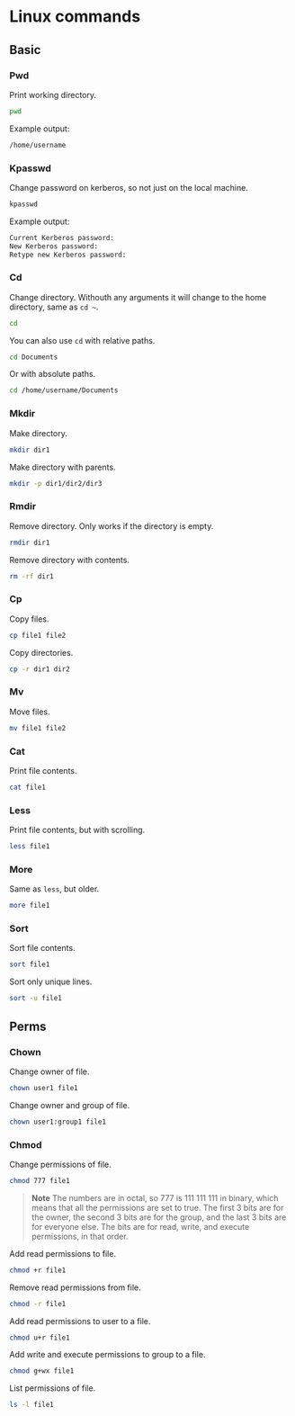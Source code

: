 # Linux commands

## Basic

### Pwd

Print working directory.

```bash
pwd
```

Example output:

```bash
/home/username
```

### Kpasswd

Change password on kerberos, so not just on the local machine.

```bash
kpasswd
```

Example output:

```bash
Current Kerberos password:
New Kerberos password:
Retype new Kerberos password:
```

### Cd

Change directory.
Withouth any arguments it will change to the home directory, same as `cd ~`.

```bash
cd
```

You can also use `cd` with relative paths.

```bash
cd Documents
```

Or with absolute paths.

```bash
cd /home/username/Documents
```

### Mkdir

Make directory.

```bash
mkdir dir1
```

Make directory with parents.

```bash
mkdir -p dir1/dir2/dir3
```

### Rmdir

Remove directory. Only works if the directory is empty.

```bash
rmdir dir1
```

Remove directory with contents.

```bash
rm -rf dir1
```

### Cp

Copy files.

```bash
cp file1 file2
```

Copy directories.

```bash
cp -r dir1 dir2
```

### Mv

Move files.

```bash
mv file1 file2
```

### Cat

Print file contents.

```bash
cat file1
```

### Less

Print file contents, but with scrolling.

```bash
less file1
```

### More

Same as `less`, but older.

```bash
more file1
```

### Sort

Sort file contents.

```bash
sort file1
```

Sort only unique lines.

```bash
sort -u file1
```

## Perms

### Chown

Change owner of file.

```bash
chown user1 file1
```

Change owner and group of file.

```bash
chown user1:group1 file1
```

### Chmod

Change permissions of file.

```bash
chmod 777 file1
```

> **Note**
> The numbers are in octal, so 777 is 111 111 111 in binary, which means that all the permissions are set to true. The first 3 bits are for the owner, the second 3 bits are for the group, and the last 3 bits are for everyone else. The bits are for read, write, and execute permissions, in that order.

Add read permissions to file.

```bash
chmod +r file1
```

Remove read permissions from file.

```bash
chmod -r file1
```

Add read permissions to user to a file.

```bash
chmod u+r file1
```

Add write and execute permissions to group to a file.

```bash
chmod g+wx file1
```

List permissions of file.

```bash
ls -l file1
```
